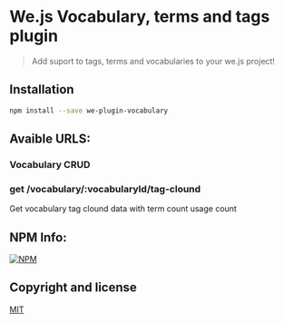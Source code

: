 # We.js Vocabulary, terms and tags plugin

> Add suport to tags, terms and vocabularies to your we.js project!

## Installation

```sh
npm install --save we-plugin-vocabulary 
```

## Avaible URLS:

### Vocabulary CRUD



### get /vocabulary/:vocabularyId/tag-clound

Get vocabulary tag clound data with term count usage count

## NPM Info:
[![NPM](https://nodei.co/npm/we-plugin-vocabulary.png?downloads=true&downloadRank=true&stars=true)](https://nodei.co/npm/we-plugin-vocabulary/)

## Copyright and license

[MIT](https://github.com/wejs/we-core/blob/master/LICENSE.md)
